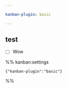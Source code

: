 ```yaml
---

kanban-plugin: basic

---
```


## test

- [ ] Wow




%% kanban:settings
```
{"kanban-plugin":"basic"}
```
%%